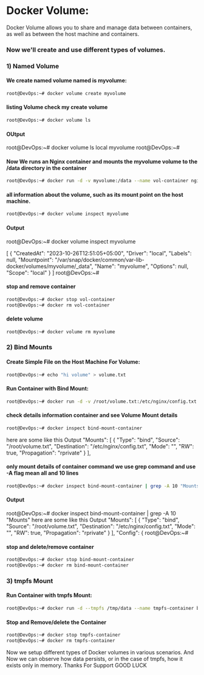 # Docker Volume:
Docker Volume allows you to share and manage data between containers, as well as between the host machine and containers. 

### Now we'll create and use different types of volumes.

### 1) Named Volume

#### We create named volume named is myvolume:
```sh
root@DevOps:~# docker volume create myvolume
```

#### listing Volume check my create volume
```sh
root@DevOps:~# docker volume ls
```

#### OUtput
root@DevOps:~# docker volume ls
local     myvolume
root@DevOps:~#

#### Now We runs an Nginx container and mounts the myvolume volume to the /data directory in the container
```sh
root@DevOps:~# docker run -d -v myvolume:/data --name vol-container nginx
```

#### all information about the volume, such as its mount point on the host machine.
```sh
root@DevOps:~# docker volume inspect myvolume
```
#### Output
root@DevOps:~# docker volume inspect myvolume

[
    {
        "CreatedAt": "2023-10-26T12:51:05+05:00",
        "Driver": "local",
        "Labels": null,
        "Mountpoint": "/var/snap/docker/common/var-lib-docker/volumes/myvolume/_data",
        "Name": "myvolume",
        "Options": null,
        "Scope": "local"
    }
]
root@DevOps:~# 

#### stop and remove container
```sh
root@DevOps:~# docker stop vol-container
root@DevOps:~# docker rm vol-container
```
#### delete volume
```sh
root@DevOps:~# docker volume rm myvolume
```

### 2) Bind Mounts

#### Create Simple File on the Host Machine For Volume:
```sh
root@DevOps:~# echo "hi volume" > volume.txt
```

#### Run Container with Bind Mount:
```sh
root@DevOps:~# docker run -d -v /root/volume.txt:/etc/nginx/config.txt --name bind-mount-container nginx
```

#### check details information container and see Volume Mount details 
```sh
root@DevOps:~# docker inspect bind-mount-container
```
here are some like this Output
"Mounts": [
            {
                "Type": "bind",
                "Source": "/root/volume.txt",
                "Destination": "/etc/nginx/config.txt",
                "Mode": "",
                "RW": true,
                "Propagation": "rprivate"
            }
        ],

#### only mount details of container command we use grep command and use -A flag mean all and 10 lines
```sh
root@DevOps:~# docker inspect bind-mount-container | grep -A 10 "Mounts" 
```
#### Output
root@DevOps:~# docker inspect bind-mount-container | grep -A 10 "Mounts" 
here are some like this Output
"Mounts": [
            {
                "Type": "bind",
                "Source": "/root/volume.txt",
                "Destination": "/etc/nginx/config.txt",
                "Mode": "",
                "RW": true,
                "Propagation": "rprivate"
            }
        ],
        "Config": {
root@DevOps:~# 

#### stop and delete/remove container
```sh
root@DevOps:~# docker stop bind-mount-container
root@DevOps:~# docker rm bind-mount-container
```

### 3) tmpfs Mount

#### Run Container with tmpfs Mount:
```sh
root@DevOps:~# docker run -d --tmpfs /tmp/data --name tmpfs-container busybox
```
#### Stop and Remove/delete the Container
```sh
root@DevOps:~# docker stop tmpfs-container
root@DevOps:~# docker rm tmpfs-container
```

Now we setup different types of Docker volumes in various scenarios. 
And Now we can observe how data persists, or in the case of tmpfs, how it exists only in memory.
Thanks For Support 
GOOD LUCK 
